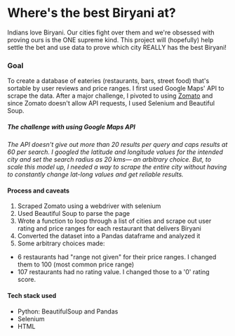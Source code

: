 # Where's the best  Biryani at?

Indians love Biryani. Our cities fight over them and we're obsessed with proving ours is the ONE supreme kind. This project will (hopefully) help settle the bet and use data to prove which city REALLY has the best Biryani!

### Goal
To create a database of eateries (restaurants, bars, street food) that's sortable by user reviews and price ranges. I first used Google Maps' API to scrape the data. After a major challenge, I pivoted to using [Zomato]('https://www.zomato.com/') and since Zomato doesn't allow API requests, I used Selenium and Beautiful Soup.

##### *The challenge with using Google Maps API*
*The API doesn't give out more than 20 results per query and caps results at 60 per search. I googled the latitude and longitude values for the intended city and set the search radius as 20 kms— an arbitrary choice. But, to scale this model up, I needed a way to scrape the entire city without having to constantly change lat-long values and get reliable results.*

#### Process and caveats
1. Scraped Zomato using a webdriver with selenium
2. Used Beautiful Soup to parse the page
3. Wrote a function to loop through a list of cities and scrape out user rating and price ranges for each restaurant that delivers Biryani
4. Converted the dataset into a Pandas dataframe and analyzed it
5. Some arbitrary choices made:
- 6 restaurants had "range not given" for their price ranges. I changed them to 100 (most common price range)
- 107 restaurants had no rating value. I changed those to a '0' rating score.

#### Tech stack used
- Python: BeautifulSoup and Pandas
- Selenium
- HTML